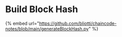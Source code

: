 # Build Block Hash



{% embed url="https://github.com/bliotti/chaincode-notes/blob/main/generateBlockHash.py" %}
